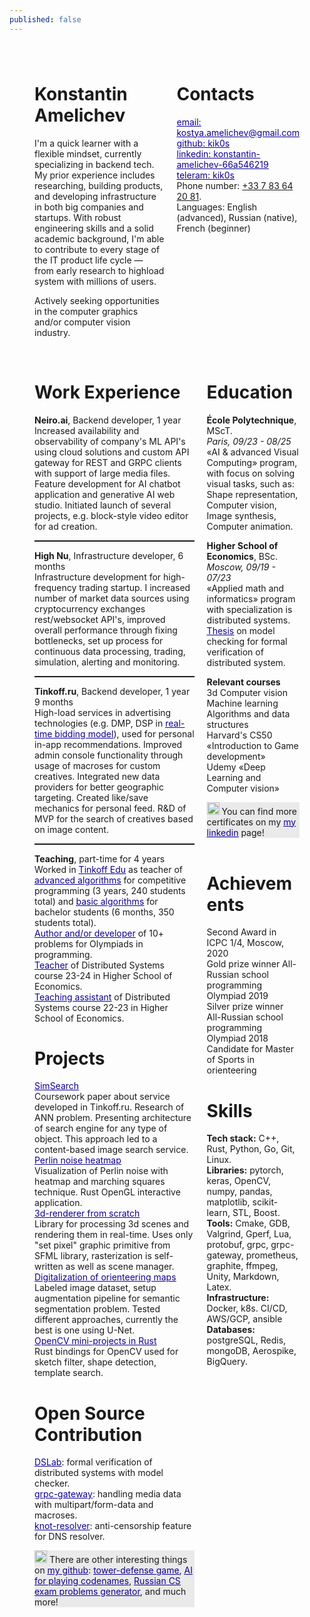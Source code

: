 ```yaml
---
published: false
---
```

<style>a {color:#0e0093}</style>
<div style="margin: 40px 40px 10px 40px;">


<div style="justify-content: space-around; display: flex;">

<div style="padding-right: 20px;max-width: 65%;">

# Konstantin Amelichev

<p style="padding-bottom: 0;">
I'm a quick learner with a flexible mindset, currently specializing in backend tech. My prior experience includes researching, building products, and developing infrastructure in both big companies and startups. With robust engineering skills and a solid academic background, I'm able to contribute to every stage of the IT product life cycle — from early research to highload system with millions of users.

Actively seeking opportunities in the computer graphics and/or computer vision industry.
</p>

</div>

<div style="align-items:center;">

# Contacts

<p style="align-items: center;">

[<ins>email: kostya.amelichev@gmail.com</ins>](mailto:kostya.amelichev@gmail.com) <br>
[<ins>github: kik0s</ins>](https://github.com/kik0s) <br>
[<ins>linkedin: konstantin-amelichev-66a546219</ins>](https://www.linkedin.com/in/konstantin-amelichev-66a546219/) <br>
[<ins>teleram: kik0s</ins>](https://t.me/kik0s) <br>
Phone number: <ins>+33 7 83 64 20 81</ins>.<br>
Languages: English (advanced), Russian (native), French (beginner)
</p>
</div>

</div>

<br>
<div style="justify-content: space-around; display: flex;">
<div style="padding-right: 20px; max-width:65%;">

# Work Experience
**Neiro.ai**,  Backend developer, 1 year <br>
Increased availability and observability of company's ML API's using cloud solutions and custom API gateway for REST and GRPC clients with support of large media files. Feature development for AI chatbot application and generative AI web studio. Initiated launch of several projects, e.g. block-style video editor for ad creation. <hr style="border-top: 1px dashed; border-bottom: 0px;">
**High Nu**, Infrastructure developer, 6 months <br>
Infrastructure development for high-frequency trading startup. I increased number of market data sources using cryptocurrency exchanges rest/websocket API's, improved overall performance through fixing bottlenecks, set up process for continuous data processing, trading, simulation, alerting and monitoring.<hr style="border-top: 1px dashed; border-bottom: 0px;">
**Tinkoff.ru**, Backend developer, 1 year 9 months <br>
High-load services in advertising technologies (e.g. DMP, DSP in [<ins>real-time bidding model</ins>](http://rtb-media.ru/wiki/)), used for personal in-app recommendations. Improved admin console functionality through usage of macroses for custom creatives. Integrated new data providers for better geographic targeting. Created like/save mechanics for personal feed. R&D of MVP for the search of creatives based on image content.<hr style="border-top: 1px dashed; border-bottom: 0px;">
**Teaching**, part-time for 4 years <br>
Worked in [<ins>Tinkoff Edu</ins>](https://fintech.tinkoff.ru/) as teacher of [<ins>advanced algorithms</ins>](https://algocode.ru/ap2021/) for competitive programming (3 years, 240 students total) and [<ins>basic algorithms</ins>](https://github.com/KiK0S/tinkoff-algos-for-students) for bachelor students (6 months, 350 students total). <br>
[<ins>Author and/or developer</ins>](https://codeforces.com/contests/writer/KiKoS) of 10+ problems for Olympiads in programming. <br>
[<ins>Teacher</ins>](https://www.hse.ru/en/edu/courses/835161561) of Distributed Systems course 23-24 in Higher School of Economics.<br>
[<ins>Teaching assistant</ins>](https://www.hse.ru/en/edu/courses/646514056) of Distributed Systems course 22-23 in Higher School of Economics.


# Projects

[<ins>SimSearch</ins>](https://github.com/kik0s/similarity-search-coursework) <br>
Coursework paper about service developed in Tinkoff.ru. Research of ANN problem. Presenting architecture of search engine for any type of object. This approach led to a content-based image search service.<br>
[<ins>Perlin noise heatmap</ins>](https://github.com/kik0s/perlin-noise-heatmap) <br>
Visualization of Perlin noise with heatmap and marching squares technique. Rust OpenGL interactive application.<br>
[<ins>3d-renderer from scratch</ins>](https://github.com/kik0s/3d-framework) <br>
Library for processing 3d scenes and rendering them in real-time. Uses only "set pixel" graphic primitive from SFML library, rasterization is self-written as well as scene manager.<br>
[<ins>Digitalization of orienteering maps</ins>](https://github.com/KiK0S/maps-analyzer) <br>
Labeled image dataset, setup augmentation pipeline for semantic segmentation problem. Tested different approaches, currently the best is one using U-Net. <br>
[<ins>OpenCV mini-projects in Rust</ins>](https://github.com/KiK0S/cv_projects)<br>
Rust bindings for OpenCV used for sketch filter, shape detection, template search.<br>


# Open Source Contribution
[<ins>DSLab</ins>](https://github.com/osukhoroslov/dslab): formal verification of distributed systems with model checker.<br>
[<ins>grpc-gateway</ins>](https://github.com/grpc-ecosystem/grpc-gateway): handling media data with multipart/form-data and macroses.<br>
[<ins>knot-resolver</ins>](https://github.com/CZ-NIC/knot-resolver): anti-censorship feature for DNS resolver.<br>

<p style="background-color:#eaeaea;margin:0;"> <img src="https://icon-library.com/images/important-icon-png/important-icon-png-21.jpg" width=20px></img> There are other interesting things on <a href="https://github.com/kik0s"><ins>my github</ins></a>: <a href="https://github.com/kik0s"><ins>tower-defense game</ins></a>, <a style="padding: 0;" href="https://github.com/kik0s"><ins>AI for playing codenames</ins></a>, <a style="padding: 0;" href="https://github.com/kik0s"><ins>Russian CS exam problems generator</ins></a>, and much more! </p>

</div>



<div style="float:right;width:35%;">


# Education

**École Polytechnique**, MScT.<br>
_Paris, 09/23 - 08/25_<br>
«AI & advanced Visual Computing» program, with focus on solving visual tasks, such as:
Shape representation, Computer vision, Image synthesis, Computer animation.

**Higher School of Economics**, BSc.<br>
_Moscow, 09/19 - 07/23_<br>
«Applied math and informatics» program with specialization is distributed systems. [<ins>Thesis</ins>](https://github.com/KiK0S/model-checking-dslab-thesis) on model checking for formal verification of distributed system.

**Relevant courses**<br>
3d Computer vision<br>
Machine learning<br>
Algorithms and data structures<br>
Harvard's CS50 «Introduction to Game development»<br>
Udemy «Deep Learning and Computer vision»

<p style="background-color:#eaeaea;margin:0;"> <img src="https://icon-library.com/images/important-icon-png/important-icon-png-21.jpg" width=20px></img> You can find more certificates on my <a href="https://www.linkedin.com/in/konstantin-amelichev-66a546219/details/certifications/"> <ins> my linkedin</ins></a> page! </p><br>


# Achievements

Second Award in ICPC 1/4, Moscow, 2020 <br>
Gold prize winner All-Russian school programming Olympiad 2019 <br>
Silver prize winner All-Russian school programming Olympiad 2018 <br>
Candidate for Master of Sports in orienteering<br>

# Skills

**Tech stack:** C++, Rust, Python, Go, Git, Linux.<br>
**Libraries:** pytorch, keras, OpenCV, numpy, pandas, matplotlib, scikit-learn, STL, Boost. <br>
**Tools:** Cmake, GDB, Valgrind, Gperf, Lua, protobuf, grpc, grpc-gateway, prometheus, graphite, ffmpeg, Unity, Markdown, Latex.<br>
**Infrastructure:** Docker, k8s. CI/CD, AWS/GCP, ansible <br>
**Databases:** postgreSQL, Redis, mongoDB, Aerospike, BigQuery. <br>


</div></div></div>
